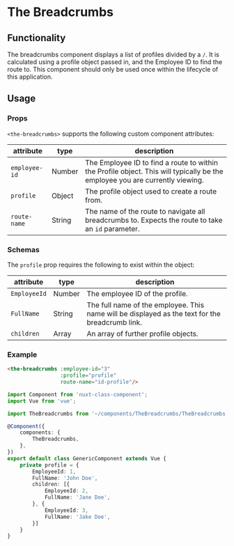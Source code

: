 # The Breadcrumbs

## Functionality

The breadcrumbs component displays a list of profiles divided by a `/`. It is calculated using a profile object passed in, and the Employee ID to find the route to. This component should only be used once within the lifecycle of this application.

## Usage

### Props

`<the-breadcrumbs>` supports the following custom component attributes:

| attribute | type | description
| --- | --- | ---
| `employee-id` | Number | The Employee ID to find a route to within the Profile object. This will typically be the employee you are currently viewing.
| `profile` | Object | The profile object used to create a route from.
| `route-name` | String | The name of the route to navigate all breadcrumbs to. Expects the route to take an `id` parameter.

### Schemas

The `profile` prop requires the following to exist within the object:

| attribute | type | description
| --- | --- | ---
| `EmployeeId` | Number | The employee ID of the profile.
| `FullName` | String | The full name of the employee. This name will be displayed as the text for the breadcrumb link.
| `children` | Array | An array of further profile objects.

### Example

```html
<the-breadcrumbs :employee-id="3"
                 :profile="profile"
                 route-name="id-profile"/>
```

```ts
import Component from 'nuxt-class-component';
import Vue from 'vue';

import TheBreadcrumbs from '~/components/TheBreadcrumbs/TheBreadcrumbs.vue';

@Component({
    components: {
        TheBreadcrumbs,
    },
})
export default class GenericComponent extends Vue {
    private profile = {
        EmployeeId: 1,
        FullName: 'John Doe',
        children: [{
            EmployeeId: 2,
            FullName: 'Jane Doe',
        }, {
            EmployeeId: 3,
            FullName: 'Jake Doe',
        }]
    }
}
```